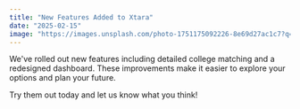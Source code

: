 ```yaml
---
title: "New Features Added to Xtara"
date: "2025-02-15"
image: "https://images.unsplash.com/photo-1751175092226-8e69d27ac1c7?q=80&w=2070&auto=format&fit=crop&ixlib=rb-4.1.0&ixid=M3wxMjA3fDB8MHxwaG90by1wYWdlfHx8fGVufDB8fHx8fA%3D%3D"
---
```


We've rolled out new features including detailed college matching and a redesigned dashboard. These improvements make it easier to explore your options and plan your future.

Try them out today and let us know what you think!

